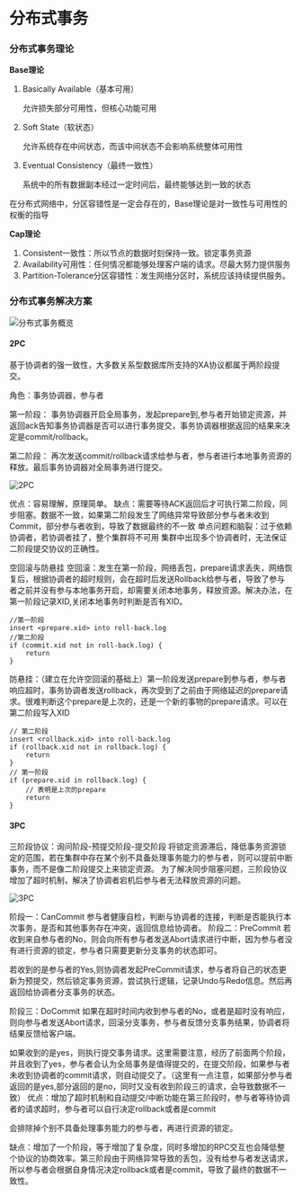 # 分布式事务

### 分布式事务理论

**Base理论**

1.  Basically Available（基本可用）

    允许损失部分可用性，但核心功能可用
2.  Soft State（软状态）

    允许系统存在中间状态，而该中间状态不会影响系统整体可用性
3.  Eventual Consistency（最终一致性）

    系统中的所有数据副本经过一定时间后，最终能够达到一致的状态

在分布式网络中，分区容错性是一定会存在的，Base理论是对一致性与可用性的权衡的指导

**Cap理论**

1. Consistent一致性：所以节点的数据时刻保持一致。锁定事务资源
2. Availability可用性：任何情况都能够处理客户端的请求。尽最大努力提供服务
3. Partition-Tolerance分区容错性：发生网络分区时，系统应该持续提供服务。

### 分布式事务解决方案

![分布式事务概览](https://cdn.jsdelivr.net/gh/yunCrush/yc-image/image/%E5%88%86%E5%B8%83%E5%BC%8F%E4%BA%8B%E5%8A%A1-%E6%A6%82%E8%A7%88.png)

#### 2PC

基于协调者的强一致性，大多数关系型数据库所支持的XA协议都属于两阶段提交。

角色：事务协调器，参与者

第一阶段： 事务协调器开启全局事务，发起prepare到,参与者开始锁定资源，并返回ack告知事务协调器是否可以进行事务提交，事务协调器根据返回的结果来决定是commit/rollback。

第二阶段： 再次发送commit/rollback请求给参与者，参与者进行本地事务资源的释放。最后事务协调器对全局事务进行提交。

![2PC](https://cdn.jsdelivr.net/gh/yunCrush/yc-image/image/%E5%88%86%E5%B8%83%E5%BC%8F%E4%BA%8B%E5%8A%A1-2PC.png)

优点：容易理解，原理简单。 缺点：需要等待ACK返回后才可执行第二阶段，同步阻塞。数据不一致，如果第二阶段发生了网络异常导致部分参与者未收到Commit，部分参与者收到，导致了数据最终的不一致 单点问题和脑裂：过于依赖协调者，若协调者挂了，整个集群将不可用 集群中出现多个协调者时，无法保证二阶段提交协议的正确性。

空回滚与防悬挂 空回滚：发生在第一阶段，网络丢包，prepare请求丢失，网络恢复后，根据协调者的超时规则，会在超时后发送Rollback给参与者，导致了参与者之前并没有参与本地事务开启，却需要关闭本地事务，释放资源。解决办法，在第一阶段记录XID,关闭本地事务时判断是否有XID。

```
//第一阶段
insert <prepare.xid> into roll-back.log
//第二阶段
if (commit.xid not in roll-back.log) {
	return
}

```

防悬挂：（建立在允许空回滚的基础上）第一阶段发送prepare到参与者，参与者响应超时，事务协调者发送rollback，再次受到了之前由于网络延迟的prepare请求。很难判断这个prepare是上次的，还是一个新的事物的prepare请求。可以在第二阶段写入XID

```
// 第二阶段
insert <rollback.xid> into roll-back.log
if (rollback.xid not in rollback.log) {
	return
}
// 第一阶段
if (prepare.xid in rollback.log) {
	// 表明是上次的prepare
	return 
}

```

#### 3PC

三阶段协议：询问阶段-预提交阶段-提交阶段 将锁定资源滞后，降低事务资源锁定的范围，若在集群中存在某个别不具备处理事务能力的参与者，则可以提前中断事务，而不是像二阶段提交上来锁定资源。 为了解决同步阻塞问题，三阶段协议增加了超时机制，解决了协调者宕机后参与者无法释放资源的问题。

![3PC](https://cdn.jsdelivr.net/gh/yunCrush/yc-image/image/%E5%88%86%E5%B8%83%E5%BC%8F%E4%BA%8B%E5%8A%A1-3PC.png)

阶段一：CanCommit 参与者健康自检，判断与协调者的连接，判断是否能执行本次事务，是否和其他事务存在冲突，返回信息给协调者。 阶段二：PreCommit 若收到来自参与者的No，则会向所有参与者发送Abort请求进行中断，因为参与者没有进行资源的锁定，参与者只需要更新分支事务的状态即可。

若收到的是参与者的Yes,则协调者发起PreCommit请求，参与者将自己的状态更新为预提交，然后锁定事务资源，尝试执行逻辑，记录Undo与Redo信息。然后再返回给协调者分支事务的状态。

阶段三：DoCommit 如果在超时时间内收到参与者的No，或者是超时没有响应，则向参与者发送Abort请求，回滚分支事务，参与者反馈分支事务结果，协调者将结果反馈给客户端。

如果收到的是yes，则执行提交事务请求。这里需要注意，经历了前面两个阶段，并且收到了yes，参与者会认为全局事务是值得提交的，在提交阶段，如果参与者未收到协调者的commit请求，则自动提交了。（这里有一点注意，如果部分参与者返回的是yes,部分返回的是no，同时又没有收到阶段三的请求，会导致数据不一致） 优点：增加了超时机制和自动提交/中断功能在第三阶段时，参与者等待协调者的请求超时，参与者可以自行决定rollback或者是commit

会排除掉个别不具备处理事务能力的参与者，再进行资源的锁定。

缺点：增加了一个阶段，等于增加了复杂度，同时多增加的RPC交互也会降低整个协议的协商效率。第三阶段由于网络异常导致的丢包，没有给参与者发送请求，所以参与者会根据自身情况决定rollback或者是commit，导致了最终的数据不一致性。

